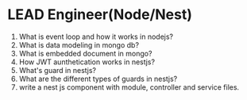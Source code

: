 # LEAD Engineer(Node/Nest)

1. What is event loop and how it works in nodejs?
2. What is data modeling in mongo db?
3. What is embedded document in mongo?
4. How JWT aunthetication works in nestjs?
5. What's guard in nestjs?
6. What are the different types of guards in nestjs?
7. write a nest js component with module, controller and service files.